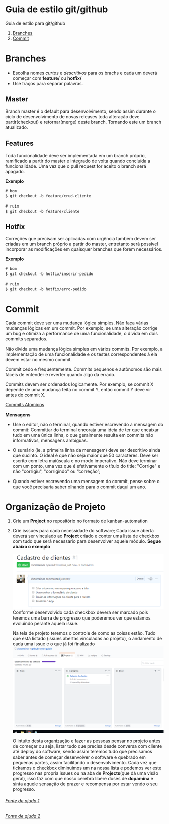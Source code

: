 # Guia de estilo git/github
Guia de estilo para git/github

1. [Branches](#branches "Branches")
2. [Commit](#commit "Commit")

# Branches
- Escolha nomes *curtos* e *descritivos* para os brachs e cada um deverá começar com **feature/** ou **hotfix/**
- Use traços para separar palavras.

## Master
Branch master é o default para desenvolvimento, sendo assim durante o ciclo de desenvolvimento de novas releases toda alteração deve partir(checkout) e retornar(merge) deste branch. Tornando este um branch atualizado.

## Features
Toda funcionalidade deve ser implementada em um branch próprio, ramificado a partir do master e integrado de volta quando concluída a funcionalidade. Uma vez que o pull request for aceito o branch será apagado.

**Exemplo**
  ```shell
  # bom
  $ git checkout -b feature/crud-cliente

  # ruim
  $ git checkout -b feature/cliente
  ```
  
## Hotfix
Correções que precisam ser aplicadas com urgência também devem ser criadas em um branch próprio a partir do master, entretanto será possível incorporar as modificações em quaisquer branches que forem necessários.

**Exemplo**
  ```shell
  # bom
  $ git checkout -b hotfix/inserir-pedido

  # ruim
  $ git checkout -b hotfix/erro-pedido
  ```
  
# Commit

Cada commit deve ser uma mudança lógica simples. Não faça várias mudanças lógicas em um commit. Por exemplo, se uma alteração corrige um bug e otimiza a performance de uma funcionalidade, o divida em dois commits separados.

Não divida uma mudança lógica simples em vários commits. Por exemplo, a implementação de uma funcionalidade e os testes correspondentes à ela devem estar no mesmo commit.

Commit cedo e frequentemente. Commits pequenos e autônomos são mais fáceis de entender e reverter quando algo dá errado.

Commits devem ser ordenados logicamente. Por exemplo, se commit X depende de uma mudança feita no commit Y, então commit Y deve vir antes do commit X.

[Commits Atomicos](https://en.wikipedia.org/wiki/Atomic_commit#Atomic_commit_convention "Commits Atomicos")

**Mensagens**
- Use o editor, não o terminal, quando estiver escrevendo a mensagem do commit:
	Committar do terminal encoraja uma ideia de ter que encaixar tudo em uma única linha, o que geralmente resulta em commits não informativos, mensagens ambíguas.

- O sumário (ie. a primeira linha da mensagem) deve ser descritivo ainda que sucinto. O ideal é que não seja maior que 50 caracteres. Deve ser escrito com letra maiúscula e no modo imperativo. Não deve terminar com um ponto, uma vez que é efetivamente o título do title: "Corrige" e não "corrigiu", "corrigindo" ou “correção”;

- Quando estiver escrevendo uma mensagem do commit, pense sobre o que você precisaria saber olhando para o commit daqui um ano.

# Organização de Projeto
1. Crie um **Project** no repositório no formato de kanban-automation
2. Crie isssues para cada necessidade do software;
	Cada issue aberta deverá ser vinculado ao **Project** criado e conter uma lista de checkbox com tudo que será necessario para desenvolver aquele módulo. **Segue abaixo o exemplo**
	
	![Exemplo Issue](https://raw.githubusercontent.com/victorreinor/github-style-guide/master/images/Issue%20de%20teste.PNG "Exemplo Issue")
	Conforme desenvolvido cada checkbox deverá ser marcado pois teremos uma barra de progresso que poderemos ver que estamos evoluindo perante aquela issue. 
	
	Na tela de projeto teremos o controle de como as coisas estão. Tudo que está listado (issues abertas vinculadas ao projeto), o andamento de cada uma issue e o que já foi finalizado
	![Tela de project](https://raw.githubusercontent.com/victorreinor/github-style-guide/master/images/Tela%20de%20project.PNG "Tela de project")
	
	O intuito desta organização e fazer as pessoas pensar no projeto antes de começar ou seja, listar tudo que precisa desde conversa com cliente até deploy do software, sendo assim teremos tudo que precisamos saber antes de começar desenvolver o software e quebrado em pequenas partes, assim facilitando o desenvolvimento. 
	Cada vez que tickamos o checkbox diminuimos um na nossa lista e podemos ver este progresso nas propria issues ou na aba de **Projects**(que dá uma visão geral), isso faz com que nosso cerebro libere doses de **dopamina** e sinta aquele sensação de prazer e recompensa por estar vendo o seu progresso.

###### [Fonte de ajuda 1](https://github.com/Openredu/Openredu/wiki/Guia-de-boas-práticas-de-desenvolvimento "Fonte de ajuda 1")
###### [Fonte de ajuda 2](https://github.com/guylhermetabosa/git-style-guide/blob/master/README.md "Fonte de ajuda 2")
